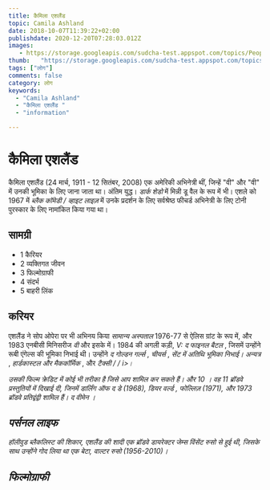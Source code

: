 ```yaml
---
title: कैमिला एशलैंड 
topic: Camila Ashland
date: 2018-10-07T11:39:22+02:00
publishdate: 2020-12-20T07:28:03.012Z
images: 
   - https://storage.googleapis.com/sudcha-test.appspot.com/topics/People/camila_ashland/1.jpeg
thumb:   "https://storage.googleapis.com/sudcha-test.appspot.com/topics/People/camila_ashland/thumb.jpeg"
tags: ["लोग"]
comments: false
category: लोग
keywords: 
  - "Camila Ashland"
  - "कैमिला एशलैंड "
  - "information"

---
```

<h1> कैमिला एशलैंड </h1> <p> </p> <p> कैमिला एशलैंड (24 मार्च, 1911 - 12 सितंबर, 2008) एक अमेरिकी अभिनेत्री थीं, जिन्हें "वी" और "वी" में उनकी भूमिका के लिए जाना जाता था। अंतिम युद्ध। <I> डार्क शेडो </i> में मिन्नी डू वैल के रूप में भी। एशले को 1967 में <i> ब्लैक कॉमेडी / व्हाइट लाइज़ </i> में उनके प्रदर्शन के लिए सर्वश्रेष्ठ फीचर्ड अभिनेत्री के लिए टोनी पुरस्कार के लिए नामांकित किया गया था। </p> <h2> सामग्री </h2> <ul> <li > 1 कैरियर </li> <li> 2 व्यक्तिगत जीवन </li> <li> 3 फिल्मोग्राफी </li> <li> 4 संदर्भ </li> <li> 5 बाहरी लिंक </li> </ul> <h2> करियर </h2> <p> एशलैंड ने सोप ओपेरा पर भी अभिनय किया <i> सामान्य अस्पताल </i> 1976-77 से ऐलिस ग्रांट के रूप में, और 1983 एनबीसी मिनिसरीज <i> वी </i> और इसके में। 1984 की अगली कड़ी, <i> V: द फाइनल बैटल </i>, जिसमें उन्होंने रूबी एंगेल्स की भूमिका निभाई थी। उन्होंने <i> द गोल्डन गर्ल्स </i>, <i> चीयर्स </i>, <i> सेंट में अतिथि भूमिका निभाई। अन्यत्र </i>, <i> हार्डकास्टल और मैककॉर्मिक </i>, और <i> टैक्सी / / i>। </p> <p> उसकी फिल्म क्रेडिट में <i> कोई भी तरीका है जिसे आप </i> शामिल कर सकते हैं। और <i> 10 </i>। वह 11 ब्रॉडवे प्रस्तुतियों में दिखाई दी, जिनमें <i> डार्लिंग ऑफ द डे </i> (1968), <i> डियर वर्ल्ड </i>, <i> फोल्लिज़ </i> (1971), और 1973 ब्रॉडवे प्रतिद्वंद्वी शामिल हैं। <i> द वीमेन </i>। </p> <h2> पर्सनल लाइफ </h2> <p> हॉलीवुड ब्लैकलिस्ट की शिकार, एशलैंड की शादी एक ब्रॉडवे डायरेक्टर जेम्स विंसेंट रुसो से हुई थी, जिसके साथ उन्होंने गोद लिया था एक बेटा, वाल्टर रुसो (1956-2010)। </p> <h2> फिल्मोग्राफी </h2> 